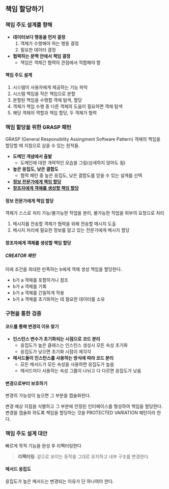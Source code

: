 ## 책임 할당하기

### 책임 주도 설계를 향해

- **데이터보다 행동을 먼저 결정**
  1. 객체가 수행해야 하는 행동 결정
  2. 필요한 데이터 결정
- **협력하는 문맥 안에서 책임 결정**
  - 책임은 객체간 협력의 관점에서 적합해야 함

#### 책임 주도 설계

1. 시스템이 사용자에게 제공하는 기능 파악
2. 시스템 책임을 작은 책임으로 분할
3. 분할된 책임을 수행할 객체 탐색, 할당
4. 객체가 책임 수행 중 다른 객체의 도움이 필요하면 객체 탐색
5. 해당 객체의 역할과 책임 할당, 두 객체가 협력

### 책임 할당을 위한 GRASP 패턴

GRASP (General Responsiblity Assingment Software Pattern) 객체의 책임을 할당할 때 지침으로 삼을 수 있는 원칙들.

- **도메인 개념에서 출발**
  - 도메인에 대한 개략적인 모습을 그림(상세하지 않아도 됨)
- **높은 응집도, 낮은 결합도**
  - 협력 패턴 중 높은 응집도, 낮은 결합도를 얻을 수 있는 설계를 선택
- **[정보 전문가에게 책임 할당](#정보-전문가에게-책임-할당)**
- **[창조자에게 객체를 생성할 책임 할당](#창조자에게-객체를-생성할-책임-할당)**

#### 정보 전문가에게 책임 할당

객체가 스스로 처리 가능/불가능한 작업을 분리, 불가능한 작업을 외부의 요청으로 처리

1. 메시지를 전송할 객체가 협력을 위해 전송할 메시지 도출
2. 메시지 처리에 필요한 정보를 알고 있는 전문가에게 메시지 할당

#### 창조자에게 객체를 생성할 책임 할당

##### CREATOR 패턴

아래 조건을 최대한 만족하는 b에게 객체 생성 책임을 할당한다.

- b가 a 객체를 포함하거나 참조
- b가 a 객체를 기록
- b가 a 객체를 긴밀하게 작용
- b가 a 객체를 초기화하는 데 필요한 데이터를 소유

### 구현을 통한 검증

#### 코드를 통해 변경의 이유 찾기

- **인스턴스 변수가 초기화되는 시점으로 코드 분리**
  - 응집도가 높은 클래스는 인스턴스 생성시 모든 속성 초기화
  - 응집도가 낮으면 초기화 시점이 제각각
- **메서드들이 인스턴스를 사용하는 방식에 따라 코드 분리**
  - 모든 메서드가 모든 속성을 사용하면 응집도가 높음
  - 메서드마다 사용하는 속성 그룹이 나뉘고 다 다르면 응집도가 낮음

#### 변경으로부터 보호하기

변경의 가능성이 높으면 그 부분을 캡슐화한다.

변경 예상 지점을 식별하고 그 부분에 안정된 인터페이스를 형성하여 책임을 할당한다.
변경을 캡슐화 하도록 책임을 할당하는 것을 PROTECTED VARIATION 패턴이라 한다.

### 책임 주도 설계 대안

빠르게 목적 기능을 완성 후 리팩터링한다

> **리팩터링**: 겉으로 보이는 동작을 그대로 유지하고 내부 구조를 변경한다.

#### 메서드 응집도

응집도가 높은 메서드는 변경되는 이유가 단 하나여야 한다.
